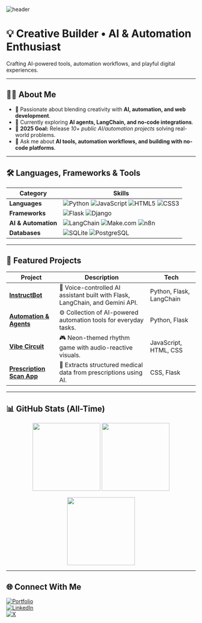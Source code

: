 <!-- Header Banner -->
![header](https://capsule-render.vercel.app/api?type=waving&color=0:4CAF50,100:00BCD4&height=200&section=header&text=Hey%20there!%20I'm%20Divyansh%20Agarwal%20👋&fontSize=30&fontColor=fff&animation=twinkling)

# 💡 Creative Builder • AI & Automation Enthusiast
Crafting AI-powered tools, automation workflows, and playful digital experiences.

---

## 🧑‍💻 About Me  
- 🚀 Passionate about blending creativity with **AI, automation, and web development**.  
- 🌱 Currently exploring **AI agents, LangChain, and no-code integrations**.  
- 🎯 **2025 Goal:** Release *10+ public AI/automation projects* solving real-world problems.  
- 💬 Ask me about **AI tools, automation workflows, and building with no-code platforms**.  

---

## 🛠️ Languages, Frameworks & Tools  

| Category | Skills |
|----------|--------|
| **Languages** | ![Python](https://img.shields.io/badge/Python-3776AB?style=flat&logo=python&logoColor=white) ![JavaScript](https://img.shields.io/badge/JavaScript-F7DF1E?style=flat&logo=javascript&logoColor=black) ![HTML5](https://img.shields.io/badge/HTML5-E34F26?style=flat&logo=html5&logoColor=white) ![CSS3](https://img.shields.io/badge/CSS3-1572B6?style=flat&logo=css3&logoColor=white) |
| **Frameworks** | ![Flask](https://img.shields.io/badge/Flask-000000?style=flat&logo=flask&logoColor=white) ![Django](https://img.shields.io/badge/Django-092E20?style=flat&logo=django&logoColor=white) |
| **AI & Automation** | ![LangChain](https://img.shields.io/badge/LangChain-12100E?style=flat&logoColor=white) ![Make.com](https://img.shields.io/badge/Make.com-000000?style=flat&logo=make&logoColor=white) ![n8n](https://img.shields.io/badge/n8n-EA4C89?style=flat&logo=n8n&logoColor=white) |
| **Databases** | ![SQLite](https://img.shields.io/badge/SQLite-003B57?style=flat&logo=sqlite&logoColor=white) ![PostgreSQL](https://img.shields.io/badge/PostgreSQL-316192?style=flat&logo=postgresql&logoColor=white) |

---

## 📌 Featured Projects  

| Project | Description | Tech |
|---------|-------------|------|
| [**InstructBot**](https://github.com/Divyansh723/InstructBot) | 🎤 Voice-controlled AI assistant built with Flask, LangChain, and Gemini API. | Python, Flask, LangChain |
| [**Automation & Agents**](https://github.com/Divyansh723/automation-and-agents) | ⚙️ Collection of AI-powered automation tools for everyday tasks. | Python, Flask |
| [**Vibe Circuit**](https://github.com/Divyansh723/vibe-circuit) | 🎮 Neon-themed rhythm game with audio-reactive visuals. | JavaScript, HTML, CSS |
| [**Prescription Scan App**](https://github.com/Divyansh723/prescription-scan-app) | 📄 Extracts structured medical data from prescriptions using AI. | CSS, Flask |

---

## 📊 GitHub Stats (All-Time)  

<p align="center">
  <img src="https://github-readme-stats.vercel.app/api?username=Divyansh723&show_icons=true&theme=radical&count_private=true&include_all_commits=true" height="180px"/>
  <img src="https://github-readme-streak-stats.herokuapp.com/?user=Divyansh723&theme=radical" height="180px"/>
</p>  

<p align="center">
  <img src="https://github-readme-stats.vercel.app/api/top-langs/?username=Divyansh723&layout=compact&theme=radical" height="180px"/>
</p>

---

## 🌐 Connect With Me  

[![Portfolio](https://img.shields.io/badge/Portfolio-000?style=for-the-badge&logo=vercel&logoColor=white)](https://curious-builder-ai.lovable.app/)  
[![LinkedIn](https://img.shields.io/badge/LinkedIn-0A66C2?style=for-the-badge&logo=linkedin&logoColor=white)](https://linkedin.com/in/divyansh-agarwal-1b0641228)  
[![X](https://img.shields.io/badge/X-000000?style=for-the-badge&logo=x&logoColor=white)](https://x.com/tempest_4754)  
